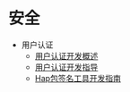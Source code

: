# 安全

- 用户认证
  - [用户认证开发概述](userauth-overview.md)
  - [用户认证开发指导](userauth-guidelines.md)
  - [Hap包签名工具开发指南](hapsigntool_guidelines.md)